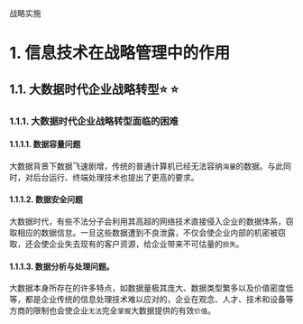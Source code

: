 战略实施

# 1. 信息技术在战略管理中的作用

## 1.1. 大数据时代企业战略转型:star: :star: 

### 1.1.1. 大数据时代企业战略转型面临的困难

#### 1.1.1.1. 数据容量问题

大数据背景下数据飞速剧增，传统的普通计算机已经无法容纳`海量`的数据。与此同时，对后台运行、终端处理技术也提出了更高的要求。

#### 1.1.1.2. 数据安全问题

大数据时代，有些不法分子会利用其高超的网络技术直接侵入企业的数据体系，窃取相应的数据信怠。一旦这些数据遭到不良泄露，不仅会使企业内部的机密被窃取，还会使企业失去现有的客户资源，给企业带来不可估量的`损失`。

#### 1.1.1.3. 数据分析与处理问题。

大数据本身所存在的许多特点，如数据量极其庞大、数据类型繁多以及价值密度低等，都是企业传统的信息处理技术难以应对的，企业在观念、人才、技术和设备等方商的限制也会使企业`无法`完全`掌握`大数据提供的有效`价值`。
